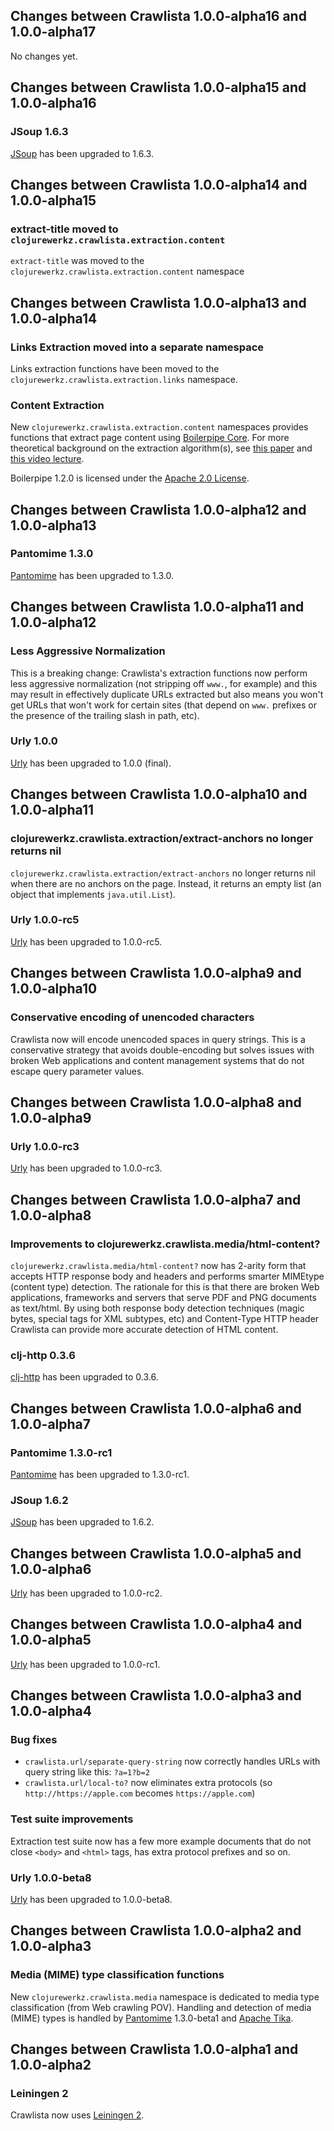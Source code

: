 ## Changes between Crawlista 1.0.0-alpha16 and 1.0.0-alpha17

No changes yet.


## Changes between Crawlista 1.0.0-alpha15 and 1.0.0-alpha16

### JSoup 1.6.3

[JSoup](https://jsoup.org) has been upgraded to 1.6.3.


## Changes between Crawlista 1.0.0-alpha14 and 1.0.0-alpha15

### extract-title moved to `clojurewerkz.crawlista.extraction.content`

`extract-title` was moved to the `clojurewerkz.crawlista.extraction.content` namespace


## Changes between Crawlista 1.0.0-alpha13 and 1.0.0-alpha14

### Links Extraction moved into a separate namespace

Links extraction functions have been moved to the `clojurewerkz.crawlista.extraction.links` namespace.


### Content Extraction

New `clojurewerkz.crawlista.extraction.content` namespaces provides functions that extract page content using
[Boilerpipe Core](http://code.google.com/p/boilerpipe/). For more theoretical background on the extraction algorithm(s),
see [this paper](http://www.l3s.de/~kohlschuetter/boilerplate/) and [this video lecture](http://videolectures.net/wsdm2010_kohlschutter_bdu/).

Boilerpipe 1.2.0 is licensed under the [Apache 2.0 License](http://www.apache.org/licenses/LICENSE-2.0).


## Changes between Crawlista 1.0.0-alpha12 and 1.0.0-alpha13

### Pantomime 1.3.0

[Pantomime](https://github.com/michaelklishin/urly) has been upgraded to 1.3.0.


## Changes between Crawlista 1.0.0-alpha11 and 1.0.0-alpha12

### Less Aggressive Normalization

This is a breaking change: Crawlista's extraction functions now perform less aggressive normalization
(not stripping off `www.`, for example) and this may result in effectively duplicate URLs extracted but
also means you won't get URLs that won't work for certain sites (that depend on `www.` prefixes or
the presence of the trailing slash in path, etc).


### Urly 1.0.0

[Urly](https://github.com/michaelklishin/urly) has been upgraded to 1.0.0 (final).


## Changes between Crawlista 1.0.0-alpha10 and 1.0.0-alpha11

### clojurewerkz.crawlista.extraction/extract-anchors no longer returns nil

`clojurewerkz.crawlista.extraction/extract-anchors` no longer returns nil when there are no anchors on the page.
Instead, it returns an empty list (an object that implements `java.util.List`).


### Urly 1.0.0-rc5

[Urly](https://github.com/michaelklishin/urly) has been upgraded to 1.0.0-rc5.



## Changes between Crawlista 1.0.0-alpha9 and 1.0.0-alpha10

### Conservative encoding of unencoded characters

Crawlista now will encode unencoded spaces in query strings. This is a conservative strategy
that avoids double-encoding but solves issues with broken Web applications and content management
systems that do not escape query parameter values.



## Changes between Crawlista 1.0.0-alpha8 and 1.0.0-alpha9

### Urly 1.0.0-rc3

[Urly](https://github.com/michaelklishin/urly) has been upgraded to 1.0.0-rc3.



## Changes between Crawlista 1.0.0-alpha7 and 1.0.0-alpha8

### Improvements to clojurewerkz.crawlista.media/html-content?

`clojurewerkz.crawlista.media/html-content?` now has 2-arity form that accepts HTTP response body
and headers and performs smarter MIMEtype (content type) detection. The rationale for this is that
there are broken Web applications, frameworks and servers that serve PDF and PNG documents as text/html.
By using both response body detection techniques (magic bytes, special tags for XML subtypes, etc) and Content-Type
HTTP header Crawlista can provide more accurate detection of HTML content.

### clj-http 0.3.6

[clj-http](https://github.com/dakrone/clj-http) has been upgraded to 0.3.6.



## Changes between Crawlista 1.0.0-alpha6 and 1.0.0-alpha7

### Pantomime 1.3.0-rc1

[Pantomime](https://github.com/michaelklishin/pantomime) has been upgraded to 1.3.0-rc1.

### JSoup 1.6.2

[JSoup](https://jsoup.org) has been upgraded to 1.6.2.



## Changes between Crawlista 1.0.0-alpha5 and 1.0.0-alpha6

[Urly](https://github.com/michaelklishin/urly) has been upgraded to 1.0.0-rc2.



## Changes between Crawlista 1.0.0-alpha4 and 1.0.0-alpha5

[Urly](https://github.com/michaelklishin/urly) has been upgraded to 1.0.0-rc1.


## Changes between Crawlista 1.0.0-alpha3 and 1.0.0-alpha4

### Bug fixes

 * `crawlista.url/separate-query-string` now correctly handles URLs with query string like this: `?a=1?b=2`
 * `crawlista.url/local-to?` now eliminates extra protocols (so `http://https://apple.com` becomes `https://apple.com`)

### Test suite improvements

Extraction test suite now has a few more example documents that do not close `<body>` and `<html>` tags, has extra protocol
prefixes and so on.

### Urly 1.0.0-beta8

[Urly](https://github.com/michaelklishin/urly) has been upgraded to 1.0.0-beta8.



## Changes between Crawlista 1.0.0-alpha2 and 1.0.0-alpha3

### Media (MIME) type classification functions

New `clojurewerkz.crawlista.media` namespace is dedicated to media type classification (from Web crawling
POV). Handling and detection of media (MIME) types is handled by [Pantomime](https://github.com/michaelklishin/pantomime/) 1.3.0-beta1
and [Apache Tika](http://tika.apache.org/).



## Changes between Crawlista 1.0.0-alpha1 and 1.0.0-alpha2

### Leiningen 2

Crawlista now uses [Leiningen 2](https://github.com/technomancy/leiningen/wiki/Upgrading).

